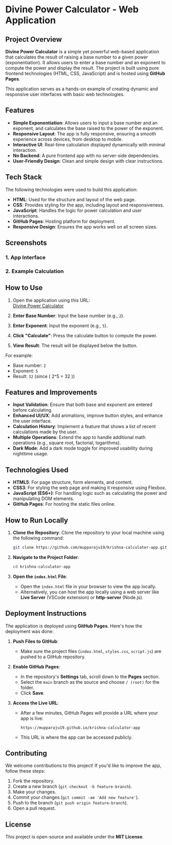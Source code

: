 
# Divine Power Calculator - Web Application

## Project Overview

**Divine Power Calculator** is a simple yet powerful web-based application that calculates the result of raising a base number to a given power (exponentiation). It allows users to enter a base number and an exponent to compute the power and display the result. The project is built using pure frontend technologies (HTML, CSS, JavaScript) and is hosted using **GitHub Pages**.

This application serves as a hands-on example of creating dynamic and responsive user interfaces with basic web technologies.

## Features

- **Simple Exponentiation**: Allows users to input a base number and an exponent, and calculates the base raised to the power of the exponent.
- **Responsive Layout**: The app is fully responsive, ensuring a smooth experience across devices, from desktop to mobile.
- **Interactive UI**: Real-time calculation displayed dynamically with minimal interaction.
- **No Backend**: A pure frontend app with no server-side dependencies.
- **User-Friendly Design**: Clean and simple design with clear instructions.
  
## Tech Stack

The following technologies were used to build this application:

- **HTML**: Used for the structure and layout of the web page.
- **CSS**: Provides styling for the app, including layout and responsiveness.
- **JavaScript**: Handles the logic for power calculation and user interactions.
- **GitHub Pages**: Hosting platform for deployment.
- **Responsive Design**: Ensures the app works well on all screen sizes.

## Screenshots

### 1. App Interface


### 2. Example Calculation

## How to Use

1. Open the application using this URL:  
   [Divine Power Calculator](https://mupparaju19.github.io/krishna-calculator-app)

2. **Enter Base Number**: Input the base number (e.g., `2`).
3. **Enter Exponent**: Input the exponent (e.g., `5`).
4. **Click "Calculate"**: Press the calculate button to compute the power.
5. **View Result**: The result will be displayed below the button.

For example:
- Base number: `2`
- Exponent: `5`
- Result: `32` (since \( 2^5 = 32 \))

## Features and Improvements

- **Input Validation**: Ensure that both base and exponent are entered before calculating.
- **Enhanced UI/UX**: Add animations, improve button styles, and enhance the user interface.
- **Calculation History**: Implement a feature that shows a list of recent calculations made by the user.
- **Multiple Operations**: Extend the app to handle additional math operations (e.g., square root, factorial, logarithms).
- **Dark Mode**: Add a dark mode toggle for improved usability during nighttime usage.

## Technologies Used

- **HTML5**: For page structure, form elements, and content.
- **CSS3**: For styling the web page and making it responsive using Flexbox.
- **JavaScript (ES6+)**: For handling logic such as calculating the power and manipulating DOM elements.
- **GitHub Pages**: For hosting the static files online.

## How to Run Locally

1. **Clone the Repository**: Clone the repository to your local machine using the following command:
   ```bash
   git clone https://github.com/mupparaju19/krishna-calculator-app.git
   ```

2. **Navigate to the Project Folder**:
   ```bash
   cd krishna-calculator-app
   ```

3. **Open the `index.html` File**:
   - Open the `index.html` file in your browser to view the app locally.
   - Alternatively, you can host the app locally using a web server like **Live Server** (VSCode extension) or **http-server** (Node.js).

## Deployment Instructions

The application is deployed using **GitHub Pages**. Here's how the deployment was done:

1. **Push Files to GitHub**:
   - Make sure the project files (`index.html`, `styles.css`, `script.js`) are pushed to a GitHub repository.

2. **Enable GitHub Pages**:
   - In the repository's **Settings** tab, scroll down to the **Pages** section.
   - Select the `main` branch as the source and choose `/ (root)` for the folder.
   - Click **Save**.

3. **Access the Live URL**:
   - After a few minutes, GitHub Pages will provide a URL where your app is live:
     ```text
     https://mupparaju19.github.io/krishna-calculator-app
     ```

   - This URL is where the app can be accessed publicly.

## Contributing

We welcome contributions to this project! If you'd like to improve the app, follow these steps:

1. Fork the repository.
2. Create a new branch (`git checkout -b feature-branch`).
3. Make your changes.
4. Commit your changes (`git commit -am 'Add new feature'`).
5. Push to the branch (`git push origin feature-branch`).
6. Open a pull request.

## License

This project is open-source and available under the **MIT License**.

